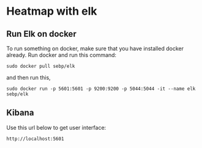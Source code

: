 # Heatmap with elk

## Run Elk on docker
To run something on docker, make sure that you have installed docker already.
Run docker and run this command:
```
sudo docker pull sebp/elk
```
and then run this,
```
sudo docker run -p 5601:5601 -p 9200:9200 -p 5044:5044 -it --name elk sebp/elk
```

## Kibana
Use this url below to get user interface:
```
http://localhost:5601
```
